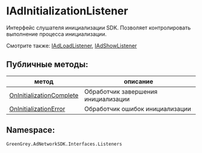 # IAdInitializationListener
Интерфейс слушателя инициализации SDK. Позволяет контролировать выполнение процесса инициализации.

Смотрите также: [IAdLoadListener](../IAdLoadListener/IAdLoadListener.md), [IAdShowListener](IAdShowListener/IAdShowListener.md)

## Публичные методы:
метод | описание
-|-
[OnInitializationComplete](OnInitializationComplete.md) | Обработчик завершения инициализации
[OnInitializationError](OnInitializationError.md) | Обработчик ошибок инициализации

## Namespace:

`GreenGrey.AdNetworkSDK.Interfaces.Listeners`